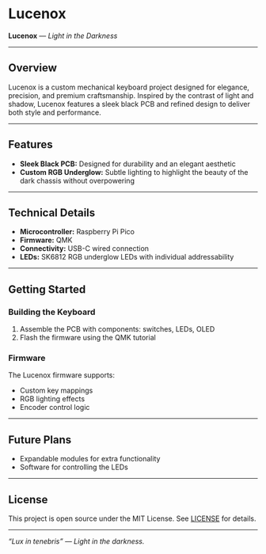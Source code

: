 # Lucenox

**Lucenox** — *Light in the Darkness*

---

## Overview

Lucenox is a custom mechanical keyboard project designed for elegance, precision, and premium craftsmanship. Inspired by the contrast of light and shadow, Lucenox features a sleek black PCB and refined design to deliver both style and performance.

---

## Features

- **Sleek Black PCB:** Designed for durability and an elegant aesthetic
- **Custom RGB Underglow:** Subtle lighting to highlight the beauty of the dark chassis without overpowering

---

## Technical Details

- **Microcontroller:** Raspberry Pi Pico 
- **Firmware:** QMK
- **Connectivity:** USB-C wired connection
- **LEDs:** SK6812 RGB underglow LEDs with individual addressability

---

## Getting Started

### Building the Keyboard

1. Assemble the PCB with components: switches, LEDs, OLED
2. Flash the firmware using the QMK tutorial

### Firmware

The Lucenox firmware supports:

- Custom key mappings
- RGB lighting effects
- Encoder control logic

---

## Future Plans

- Expandable modules for extra functionality
- Software for controlling the LEDs

---

## License

This project is open source under the MIT License. See [LICENSE](LICENSE) for details.

---

*“Lux in tenebris” — Light in the darkness.*
